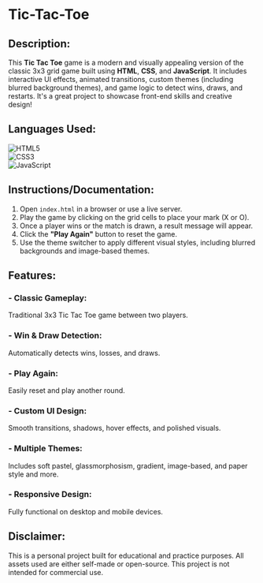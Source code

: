 # Tic-Tac-Toe

## Description:
This **Tic Tac Toe** game is a modern and visually appealing version of the classic 3x3 grid game built using **HTML**, **CSS**, and **JavaScript**. It includes interactive UI effects, animated transitions, custom themes (including blurred background themes), and game logic to detect wins, draws, and restarts. It's a great project to showcase front-end skills and creative design!

## Languages Used:
![HTML5](https://img.shields.io/badge/html-%23E34F26.svg?style=for-the-badge&logo=html5&logoColor=white)  
![CSS3](https://img.shields.io/badge/css-%231572B6.svg?style=for-the-badge&logo=css3&logoColor=white)  
![JavaScript](https://img.shields.io/badge/javascript-%23323330.svg?style=for-the-badge&logo=javascript&logoColor=%23F7DF1E)

## Instructions/Documentation:
1. Open `index.html` in a browser or use a live server.
2. Play the game by clicking on the grid cells to place your mark (X or O).
3. Once a player wins or the match is drawn, a result message will appear.
4. Click the **"Play Again"** button to reset the game.
5. Use the theme switcher to apply different visual styles, including blurred backgrounds and image-based themes.

## Features:
### - Classic Gameplay:
Traditional 3x3 Tic Tac Toe game between two players.

### - Win & Draw Detection:
Automatically detects wins, losses, and draws.

### - Play Again:
Easily reset and play another round.

### - Custom UI Design:
Smooth transitions, shadows, hover effects, and polished visuals.

### - Multiple Themes:
Includes soft pastel, glassmorphosism, gradient, image-based, and paper style and more.

### - Responsive Design:
Fully functional on desktop and mobile devices.

## Disclaimer:
This is a personal project built for educational and practice purposes. All assets used are either self-made or open-source. This project is not intended for commercial use.
